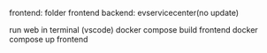 frontend: folder frontend
backend: evservicecenter(no update)

run web in terminal (vscode)
docker compose build frontend
docker compose up frontend
